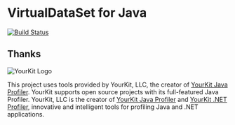 VirtualDataSet for Java
=======================

[![Build Status](https://travis-ci.org/virtualdataset/virtdata-java.svg?branch=master)](https://travis-ci.org/virtualdataset/virtdata-java)


## Thanks

![YourKit Logo](https://www.yourkit.com/images/yklogo.png)

This project uses tools provided by YourKit, LLC, the creator of <a href="https://www.yourkit.com/java/profiler/">YourKit Java Profiler</a>. YourKit supports open source projects with its full-featured Java Profiler.
YourKit, LLC is the creator of <a href="https://www.yourkit.com/java/profiler/">YourKit Java Profiler</a>
and <a href="https://www.yourkit.com/.net/profiler/">YourKit .NET Profiler</a>,
innovative and intelligent tools for profiling Java and .NET applications.
